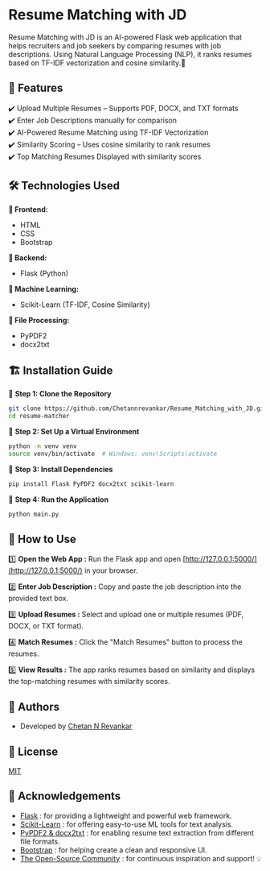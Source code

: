 # Resume Matching with JD

Resume Matching with JD is an AI-powered Flask web application that helps recruiters and job seekers by comparing resumes with job descriptions. Using Natural Language Processing (NLP), it ranks resumes based on TF-IDF vectorization and cosine similarity.🚀

## 🎯 Features

✔️ Upload Multiple Resumes – Supports PDF, DOCX, and TXT formats  
✔️ Enter Job Descriptions manually for comparison  
✔️ AI-Powered Resume Matching using TF-IDF Vectorization  
✔️ Similarity Scoring – Uses cosine similarity to rank resumes  
✔️ Top Matching Resumes Displayed with similarity scores  

## 🛠 Technologies Used

**🚀 Frontend:**  
- HTML  
- CSS  
- Bootstrap  

**🐍 Backend:**  
- Flask (Python)  

**🧠 Machine Learning:**  
- Scikit-Learn (TF-IDF, Cosine Similarity)  

**📜 File Processing:**  
- PyPDF2  
- docx2txt  

## 🏗 Installation Guide

🔹 **Step 1: Clone the Repository**

```bash
git clone https://github.com/Chetannrevankar/Resume_Matching_with_JD.git
cd resume-matcher
```

🔹 **Step 2: Set Up a Virtual Environment**

```bash
python -m venv venv
source venv/bin/activate  # Windows: venv\Scripts\activate
```

🔹 **Step 3: Install Dependencies**

```bash
pip install Flask PyPDF2 docx2txt scikit-learn
```

🔹 **Step 4: Run the Application**

```bash
python main.py
```

## 🎯 How to Use

1️⃣ **Open the Web App :**  Run the Flask app and open [http://127.0.0.1:5000/](http://127.0.0.1:5000/) in your browser.

2️⃣ **Enter Job Description :**  Copy and paste the job description into the provided text box.

3️⃣ **Upload Resumes :**  Select and upload one or multiple resumes (PDF, DOCX, or TXT format).

4️⃣ **Match Resumes :**  Click the "Match Resumes" button to process the resumes.

5️⃣ **View Results :**  The app ranks resumes based on similarity and displays the top-matching resumes with similarity scores.

## 📌 Authors

- Developed by [Chetan N Revankar](https://github.com/Chetannrevankar)

## 📜 License

[MIT](https://github.com/Chetannrevankar/Resume_Matching_with_JD/blob/main/LICENSE)

## 🌟 Acknowledgements

- [Flask](https://flask.palletsprojects.com/en/stable/) : for providing a lightweight and powerful web framework.  
- [Scikit-Learn](https://scikit-learn.org/stable/index.html) : for offering easy-to-use ML tools for text analysis.  
- [PyPDF2 & docx2txt]() : for enabling resume text extraction from different file formats.  
- [Bootstrap](https://getbootstrap.com/) : for helping create a clean and responsive UI.  
- [The Open-Source Community]() : for continuous inspiration and support! 💡
